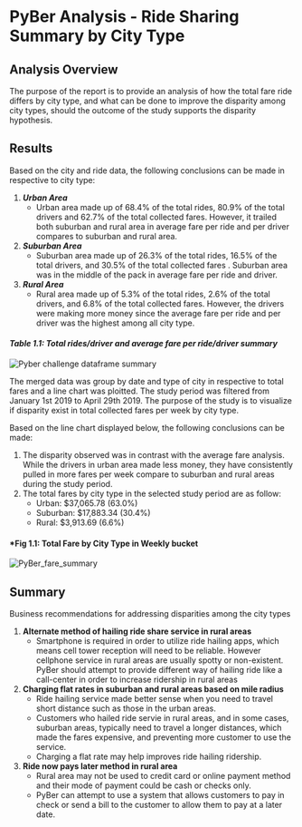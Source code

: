 # **PyBer Analysis - Ride Sharing Summary by City Type**
## **Analysis Overview**

The purpose of the report is to provide an analysis of how the total fare ride differs by city type, and what can be done to improve the disparity among city types, should the outcome of the study supports the disparity hypothesis. 

## **Results**

Based on the city and ride data, the following conclusions can be made in respective to city type:

1. ***Urban Area***
   - Urban area made up of 68.4% of the total rides, 80.9% of the total drivers and 62.7% of the total collected fares. However, it trailed both suburban and rural area in average fare per ride and per driver compares to suburban and rural area.
2. ***Suburban Area***
   - Suburban area made up of 26.3% of the total rides, 16.5% of the total drivers, and 30.5% of the total collected fares . Suburban area was in the middle of the pack in average fare per ride and driver. 
3. ***Rural Area***
   - Rural area made up of 5.3% of the total rides, 2.6% of the total drivers, and 6.8% of the total collected fares. However, the drivers were making more money since the average fare per ride and per driver was the highest among all city type.
#### *Table 1.1: Total rides/driver and average fare per ride/driver summary*
![Pyber challenge dataframe summary](https://user-images.githubusercontent.com/70525492/95369069-8a1cdd80-089c-11eb-9d34-1b41ad055807.png)

The merged data was group by date and type of city in respective to total fares and a line chart was ploitted. The study period was filtered from January 1st 2019 to April 29th 2019. The purpose of the study is to visualize if disparity exist in total collected fares per week by city type.  

Based on the line chart displayed below, the following conclusions can be made:

1. The disparity observed was in contrast with the average fare analysis. While the drivers in urban area made less money, they have consistently pulled in more fares per week compare to suburban and rural areas during the study period.   
2. The total fares by city type in the selected study period are as follow:
   - Urban: $37,065.78 (63.0%)
   - Suburban: $17,883.34 (30.4%)
   - Rural: $3,913.69 (6.6%)

#### *Fig 1.1: Total Fare by City Type in Weekly bucket
![PyBer_fare_summary](https://user-images.githubusercontent.com/70525492/95369076-8e48fb00-089c-11eb-92c7-da14979b3b55.png)

## **Summary**
Business recommendations for addressing disparities among the city types
1. **Alternate method of hailing ride share service in rural areas**
   - Smartphone is required in order to utilize ride hailing apps, which means cell tower reception will need to be reliable. However cellphone service in rural areas are usually spotty or non-existent. PyBer should attempt to provide different way of hailing ride like a call-center in order to increase ridership in rural areas
2. **Charging flat rates in suburban and rural areas based on mile radius**
   - Ride hailing service made better sense when you need to travel short distance such as those in the urban areas. 
   - Customers who hailed ride servie in rural areas, and in some cases, suburban areas, typically need to travel a longer distances, which made the fares expensive, and preventing more customer to use the service. 
   - Charging a flat rate may help improves ride hailing ridership. 
3. **Ride now pays later method in rural area**
   - Rural area may not be used to credit card or online payment method and their mode of payment could be cash or checks only.
   - PyBer can attempt to use a system that allows customers to pay in check or send a bill to the customer to allow them to pay at a later date.

